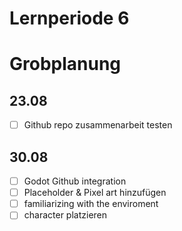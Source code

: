# Lernperiode 6
# Grobplanung
## 23.08
- [ ] Github repo zusammenarbeit testen

## 30.08
- [ ] Godot Github integration
- [ ] Placeholder & Pixel art hinzufügen
- [ ] familiarizing with the enviroment
- [ ] character platzieren
